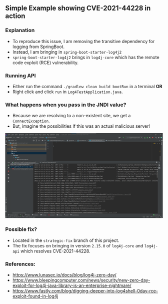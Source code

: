 ## Simple Example showing CVE-2021-44228 in action

### Explanation
* To reproduce this issue, I am removing the transitive dependency for logging from SpringBoot.
* Instead, I am bringing in `spring-boot-starter-log4j2`
* `spring-boot-starter-log4j2` brings in `log4j-core` which has the remote code exploit (RCE) vulnerability.

### Running API
* Either run the command `./gradlew clean build bootRun` in a terminal **OR**
* Right click and click `run` in `Log4TestApplication.java`.

### What happens when you pass in the JNDI value?
* Because we are resolving to a non-existent site, we get a `ConnectException`. 
* But, imagine the possibilities if this was an actual malicious server!

![img.png](img.png)

### Possible fix?
* Located in the `strategic-fix` branch of this project.
* The fix focuses on bringing in version `2.15.0` of `log4j-core` and `log4j-api` which resolves CVE-2021-44228.

### References:
* https://www.lunasec.io/docs/blog/log4j-zero-day/
* https://www.bleepingcomputer.com/news/security/new-zero-day-exploit-for-log4j-java-library-is-an-enterprise-nightmare/
* https://www.fastly.com/blog/digging-deeper-into-log4shell-0day-rce-exploit-found-in-log4j